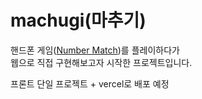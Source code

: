 # machugi(마추기)

핸드폰 게임([Number Match](https://play.google.com/store/apps/details?id=com.easybrain.number.puzzle.game))를 플레이하다가     
웹으로 직접 구현해보고자 시작한 프로젝트입니다.      
       


프론트 단일 프로젝트 + vercel로 배포 예정